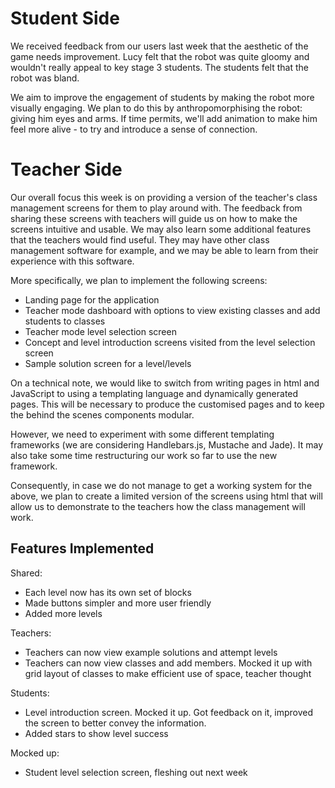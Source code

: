# Student Side

We received feedback from our users last week that the aesthetic of the game needs improvement. Lucy felt that the robot was quite gloomy and wouldn't really appeal to key stage 3 students. The students felt that the robot was bland.

We aim to improve the engagement of students by making the robot more visually engaging. We plan to do this by anthropomorphising the robot: giving him eyes and arms. If time permits, we'll add animation to make him feel more alive - to try and introduce a sense of connection.

# Teacher Side

Our overall focus this week is on providing a version of the teacher's class management screens for them to play around with. The feedback from sharing these screens with teachers will guide us on how to make the screens intuitive and usable. We may also learn some additional features that the teachers would find useful. They may have other class management software for example, and we may be able to learn from their experience with this software.

More specifically, we plan to implement the following screens:
- Landing page for the application
- Teacher mode dashboard with options to view existing classes and add students to classes
- Teacher mode level selection screen
- Concept and level introduction screens visited from the level selection screen
- Sample solution screen for a level/levels

On a technical note, we would like to switch from writing pages in html and JavaScript to using a templating language and dynamically generated pages. This will be necessary to produce the customised pages and to keep the behind the scenes components modular.

However, we need to experiment with some different templating frameworks (we are considering Handlebars.js, Mustache and Jade). It may also take some time restructuring our work so far to use the new framework.

Consequently, in case we do not manage to get a working system for the above, we plan to create a limited version of the screens using html that will allow us to demonstrate to the teachers how the class management will work.

## Features Implemented

Shared:
- Each level now has its own set of blocks
- Made buttons simpler and more user friendly
- Added more levels

Teachers:
- Teachers can now view example solutions and attempt levels
- Teachers can now view classes and add members. Mocked it up with grid layout of classes to make efficient use of space, teacher thought

Students:
- Level introduction screen. Mocked it up. Got feedback on it, improved the screen to better convey the information.
- Added stars to show level success

Mocked up:
- Student level selection screen, fleshing out next week
